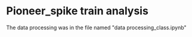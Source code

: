 # Pioneer_spike train analysis
The data processing was in the file named "data processing_class.ipynb"
